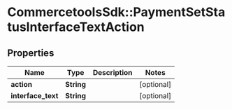 # CommercetoolsSdk::PaymentSetStatusInterfaceTextAction

## Properties
Name | Type | Description | Notes
------------ | ------------- | ------------- | -------------
**action** | **String** |  | [optional] 
**interface_text** | **String** |  | [optional] 

